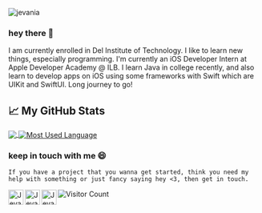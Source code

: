 
![jevania](https://user-images.githubusercontent.com/70984049/151746590-a54d8905-c902-4e11-9c4b-2bdbd576871b.gif)

### hey there 👋
I am currently enrolled in Del Institute of Technology. I like to learn new things, especially programming. I'm currently an iOS Developer Intern at Apple Developer Academy @ ILB. I learn Java in college recently, and also learn to develop apps on iOS using some frameworks with Swift which are UIKit and SwiftUI. Long journey to go!


## 📈 My GitHub Stats
<div class="myDiv">
  <a href="https://github.com/Jevania/Jevania">
    <img align="center" src="https://github-readme-stats.vercel.app/api?username=Jevania&hide=issues&show_icons=true&title_color=7393B3&icon_color=7393B3"   />
  </a>
  <a href="https://github.com/jevania/jevania">
    <img align="center" src="https://github-readme-stats.vercel.app/api/top-langs/?username=Jevania&layout=compact&title_color=7393B3" alt="Most Used Language" />
  </a>
</div>

### keep in touch with me 😄
```If you have a project that you wanna get started, think you need my help with something or just fancy saying hey <3, then get in touch.```

<a href="https://www.linkedin.com/in/jevania-jevania-78b4781b9">
  <img align="left" alt="Jevania's LinkedIn" width="30px" src="https://raw.githubusercontent.com/peterthehan/peterthehan/master/assets/linkedin.svg" />
</a>
<a href="https://www.instagram.com/jevaniadb/">
  <img align="left" alt="Jevania's Instagram" width="30px" src="https://user-images.githubusercontent.com/70984049/131288231-66471d8b-7bed-4fd7-b2eb-519637f05d8c.png" />
</a>
<a href="mailto:jevaddicted@gmail.com">
  <img align="left" alt="Jevania's Gmail" width="30px" src="https://user-images.githubusercontent.com/70984049/131291665-9107db2e-7437-4d90-b509-ea63c5eb38c1.png" />
</a>


![Visitor Count](https://visitor-badge.glitch.me/badge?page_id=jevania.jevania)

